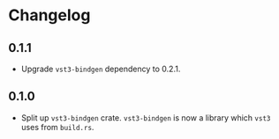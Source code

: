 # Changelog

## 0.1.1

- Upgrade `vst3-bindgen` dependency to 0.2.1.

## 0.1.0

- Split up `vst3-bindgen` crate. `vst3-bindgen` is now a library which `vst3` uses from `build.rs`.

